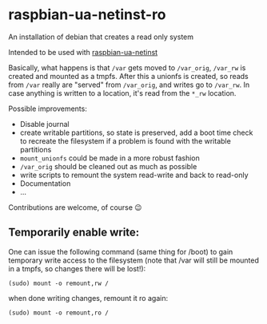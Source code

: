 # raspbian-ua-netinst-ro
An installation of debian that creates a read only system

Intended to be used with [raspbian-ua-netinst](https://github.com/debian-pi/raspbian-ua-netinst)

Basically, what happens is that ```/var``` gets moved to ```/var_orig```, ```/var_rw``` is created and mounted as a tmpfs. After this a unionfs is created, so reads from ```/var``` really are "served" from ```/var_orig```, and writes go to ```/var_rw```. In case anything is written to a location, it's read from the ```*_rw``` location.

Possible improvements:

 * Disable journal
 * create writable partitions, so state is preserved, add a boot time check to recreate the filesystem if a problem is found with the writable partitions
 * ```mount_unionfs``` could be made in a more robust fashion
 * ```/var_orig``` should be cleaned out as much as possible
 * write scripts to remount the system read-write and back to read-only
 * Documentation
 * ...

Contributions are welcome, of course :wink: 

## Temporarily enable write:
One can issue the following command (same thing for /boot) to gain temporary write access to the filesystem (note that /var will still be mounted in a tmpfs, so changes there will be lost!):

`(sudo) mount -o remount,rw /`

when done writing changes, remount it ro again:

`(sudo) mount -o remount,ro /`
